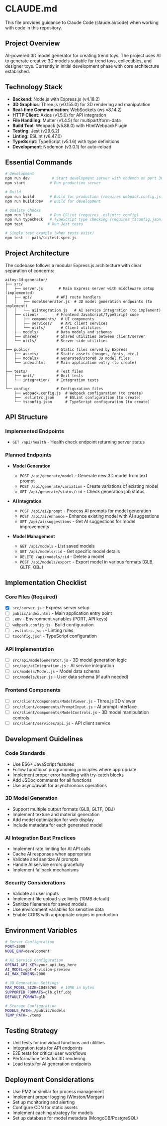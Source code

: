 # CLAUDE.md

This file provides guidance to Claude Code (claude.ai/code) when working with code in this repository.

## Project Overview

AI-powered 3D model generator for creating trend toys. The project uses AI to generate creative 3D models suitable for trend toys, collectibles, and designer toys. Currently in initial development phase with core architecture established.

## Technology Stack

- **Backend**: Node.js with Express.js (v4.18.2)
- **3D Graphics**: Three.js (v0.155.0) for 3D rendering and manipulation
- **Real-time Communication**: WebSockets (ws v8.14.2)
- **HTTP Client**: Axios (v1.5.0) for API integration
- **File Handling**: Multer (v1.4.5) for multipart/form-data
- **Build Tool**: Webpack (v5.88.0) with HtmlWebpackPlugin
- **Testing**: Jest (v29.6.2)
- **Linting**: ESLint (v8.47.0)
- **TypeScript**: TypeScript (v5.1.6) with type definitions
- **Development**: Nodemon (v3.0.1) for auto-reload

## Essential Commands

```bash
# Development
npm run dev          # Start development server with nodemon on port 3000
npm start           # Run production server

# Build
npm run build       # Build for production (requires webpack.config.js)
npm run build:dev   # Build for development

# Quality Checks
npm run lint        # Run ESLint (requires .eslintrc config)
npm run typecheck   # TypeScript type checking (requires tsconfig.json)
npm test           # Run Jest tests

# Single test example (when tests exist)
npm test -- path/to/test.spec.js
```

## Project Architecture

The codebase follows a modular Express.js architecture with clear separation of concerns:

```
aitoy-3d-generator/
├── src/
│   ├── server.js       # Main Express server with middleware setup (implemented)
│   ├── api/           # API route handlers
│   │   ├── modelGenerator.js  # 3D model generation endpoints (to implement)
│   │   └── aiIntegration.js   # AI service integration (to implement)
│   ├── client/        # Frontend JavaScript/TypeScript code
│   │   ├── components/  # UI components
│   │   ├── services/    # API client services
│   │   └── utils/       # Client utilities
│   ├── models/        # Data models and schemas
│   ├── shared/        # Shared utilities between client/server
│   └── utils/         # Server-side utilities
│
├── public/            # Static files served by Express
│   ├── assets/        # Static assets (images, fonts, etc.)
│   ├── models/        # Generated/stored 3D model files
│   └── index.html     # Main application entry (to create)
│
├── tests/             # Test files
│   ├── unit/          # Unit tests
│   └── integration/   # Integration tests
│
└── config/            # Configuration files
    ├── webpack.config.js  # Webpack configuration (to create)
    ├── .eslintrc.json     # ESLint configuration (to create)
    └── tsconfig.json      # TypeScript configuration (to create)
```

## API Structure

### Implemented Endpoints
- `GET /api/health` - Health check endpoint returning server status

### Planned Endpoints
- **Model Generation**
  - `POST /api/generate/model` - Generate new 3D model from text prompt
  - `POST /api/generate/variation` - Create variations of existing model
  - `GET /api/generate/status/:id` - Check generation job status
  
- **AI Integration**
  - `POST /api/ai/prompt` - Process AI prompts for model generation
  - `POST /api/ai/enhance` - Enhance existing model with AI suggestions
  - `GET /api/ai/suggestions` - Get AI suggestions for model improvements

- **Model Management**
  - `GET /api/models` - List saved models
  - `GET /api/models/:id` - Get specific model details
  - `DELETE /api/models/:id` - Delete a model
  - `POST /api/models/export` - Export model in various formats (GLB, GLTF, OBJ)

## Implementation Checklist

### Core Files (Required)
- [x] `src/server.js` - Express server setup
- [ ] `public/index.html` - Main application entry point
- [ ] `.env` - Environment variables (PORT, API keys)
- [ ] `webpack.config.js` - Build configuration
- [ ] `.eslintrc.json` - Linting rules
- [ ] `tsconfig.json` - TypeScript configuration

### API Implementation
- [ ] `src/api/modelGenerator.js` - 3D model generation logic
- [ ] `src/api/aiIntegration.js` - AI service integration
- [ ] `src/models/Model.js` - Model data schema
- [ ] `src/models/User.js` - User data schema (if auth needed)

### Frontend Components
- [ ] `src/client/components/ModelViewer.js` - Three.js 3D viewer
- [ ] `src/client/components/PromptInput.js` - AI prompt interface
- [ ] `src/client/components/ModelControls.js` - 3D model manipulation controls
- [ ] `src/client/services/api.js` - API client service

## Development Guidelines

### Code Standards
- Use ES6+ JavaScript features
- Follow functional programming principles where appropriate
- Implement proper error handling with try-catch blocks
- Add JSDoc comments for all functions
- Use async/await for asynchronous operations

### 3D Model Generation
- Support multiple output formats (GLB, GLTF, OBJ)
- Implement texture and material generation
- Add model optimization for web display
- Include metadata for each generated model

### AI Integration Best Practices
- Implement rate limiting for AI API calls
- Cache AI responses when appropriate
- Validate and sanitize AI prompts
- Handle AI service errors gracefully
- Implement fallback mechanisms

### Security Considerations
- Validate all user inputs
- Implement file upload size limits (10MB default)
- Sanitize filenames for saved models
- Use environment variables for sensitive data
- Enable CORS with appropriate origins in production

## Environment Variables

```bash
# Server Configuration
PORT=3000
NODE_ENV=development

# AI Service Configuration
OPENAI_API_KEY=your_api_key_here
AI_MODEL=gpt-4-vision-preview
AI_MAX_TOKENS=2000

# 3D Generation Settings
MAX_MODEL_SIZE=10485760  # 10MB in bytes
SUPPORTED_FORMATS=glb,gltf,obj
DEFAULT_FORMAT=glb

# Storage Configuration
MODELS_PATH=./public/models
TEMP_PATH=./temp
```

## Testing Strategy

- Unit tests for individual functions and utilities
- Integration tests for API endpoints
- E2E tests for critical user workflows
- Performance tests for 3D rendering
- Load tests for AI generation endpoints

## Deployment Considerations

- Use PM2 or similar for process management
- Implement proper logging (Winston/Morgan)
- Set up monitoring and alerting
- Configure CDN for static assets
- Implement caching strategy for models
- Set up database for model metadata (MongoDB/PostgreSQL)